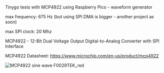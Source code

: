 
Tinygo tests with MCP4922 using Raspberry Pico - waveform generator

max frequency: 675 Hz (but using SPI DMA is bigger - another project as soon)  

max SPI clock: 20 Mhz 

MCP4922 - 12-Bit Dual Voltage Output Digital-to-Analog Converter with SPI Interface

MCP4922 Datasheet:
https://www.microchip.com/en-us/product/mcp4922



![MCP4922 sine wave F0029TEK_red](https://github.com/Gustavomurta/tinyGo_my_experiments/assets/4587366/0b8a37f9-ebf7-4a92-ac07-141e25900fae)
